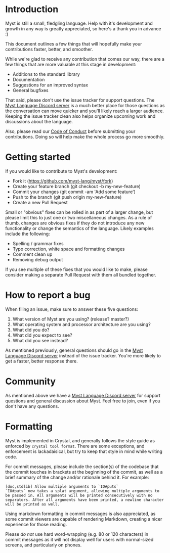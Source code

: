 # Introduction

Myst is still a small, fledgling language. Help with it's development and growth in any way is greatly appreciated, so here's a thank you in advance :)

This document outlines a few things that will hopefully make your contributions faster, better, and smoother.

While we're glad to receive any contribution that comes our way, there are a few things that are more valuable at this stage in development:

  - Additions to the standard library
  - Documentation
  - Suggestions for an improved syntax
  - General bugfixes
  
That said, please don't use the issue tracker for support questions. The [Myst Language Discord server](https://discord.gg/8FtMeac) is a much better place for those questions as the conversation can move quicker and you'll likely reach a larger audience. Keeping the issue tracker clean also helps organize upcoming work and discussions about the language.

Also, please read our [Code of Conduct](CODE_OF_CONDUCT.md) before submitting your contributions. Doing so will help make the whole process go more smoothly.

# Getting started
If you would like to contribute to Myst's development:

  - Fork it (https://github.com/myst-lang/myst/fork)
  - Create your feature branch (git checkout -b my-new-feature)
  - Commit your changes (git commit -am 'Add some feature')
  - Push to the branch (git push origin my-new-feature)
  - Create a new Pull Request

Small or "obvious" fixes can be rolled in as part of a larger change, but please limit this to just one or two miscellaneous changes. As a rule of thumb, changes are obvious fixes if they do not introduce any new functionality or change the semantics of the language. Likely examples include the following:

  - Spelling / grammar fixes
  - Typo correction, white space and formatting changes
  - Comment clean up
  - Removing debug output
  
If you see multiple of these fixes that you would like to make, please consider making a separate Pull Request with them all bundled together.


# How to report a bug

When filing an issue, make sure to answer these five questions:

1. What version of Myst are you using? (release? master?)
2. What operating system and processor architecture are you using?
3. What did you do?
4. What did you expect to see?
5. What did you see instead?

As mentioned previously, general questions should go in the [Myst Language Discord server](https://discord.gg/8FtMeac) instead of the issue tracker. You're more likely to get a faster, better response there.


# Community

As mentioned above we have a [Myst Language Discord server](https://discord.gg/8FtMeac) for support questions and general discussion about Myst. Feel free to join, even if you don't have any questions.


# Formatting
 
Myst is implemented in Crystal, and generally follows the style guide as enforced by `crystal tool format`. There are some exceptions, and enforcement is lackadaisical, but try to keep that style in mind while writing code.
 
For commit messages, please include the section(s) of the codebase that the commit touches in brackets at the beginning of the commit, as well as a brief summary of the change and/or rationale behind it. For example:

```
[doc,stdlib] Allow multiple arguments to `IO#puts`
`IO#puts` now takes a splat argument, allowing multiple arguments to be passed in. All arguments will be printed consecutively with no separators. After all arguments have been printed, a newline character will be printed as well.
```

Using markdown formatting in commit messages is also appreciated, as some commit viewers are capable of rendering Markdown, creating a nicer experience for those reading.

Please _do not_ use hard word-wrapping (e.g. 80 or 120 characters) in commit messages as it will not display well for users with normal-sized screens, and particularly on phones.
